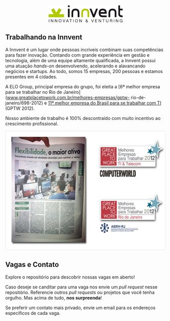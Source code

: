 <p align="center">
  <img src="images/innvent.png?raw=true" alt="Innvent | Innovation & Venturing"/>
</p>

## Trabalhando na Innvent

A Innvent é um lugar onde pessoas incríveis combinam suas competências para
fazer inovação. Contando com grande experiência em gestão e tecnologia, além de
uma equipe altamente qualificada, a Innvent possui uma atuação *hands-on*
desenvolvendo, acelerando e alavancando negócios e startups. Ao todo, somos 15
empresas, 200 pessoas e estamos presentes em 4 cidades.

A ELO Group, principal empresa do grupo, foi eleita a [6ª melhor empresa para se
trabalhar no Rio de Janeiro](www.greatplacetowork.com.br/melhores-empresas/gptw-
rio-de-janeiro/698-2012) e [11ª melhor empresa do Brasil para se trabalhar com
TI](http://www.greatplacetowork.com.br/melhores-empresas/gptw-ti-a-telecom)
(GPTW 2012).

Nosso ambiente de trabalho é 100% descontraído com muito incentivo ao
crescimento profissional.

<p align="center">
  <a href="images/gptw-materia.png?raw=true" target="_blank"><img src="images/gptw.png" width="571" height="375" alt="GPTW"></a>
</p>

## Vagas e Contato

Explore o repositório para descobrir nossas vagas em aberto!

Caso deseje se canditar para uma vaga nos envie um *pull request* nesse
repositório. Referencie outros *pull requests* ou projetos que você tenha
orgulho. Mas acima de tudo, **nos surpreenda**!

Se preferir um contato mais privado, envie um email para os endereços
específicos de cada vaga.
